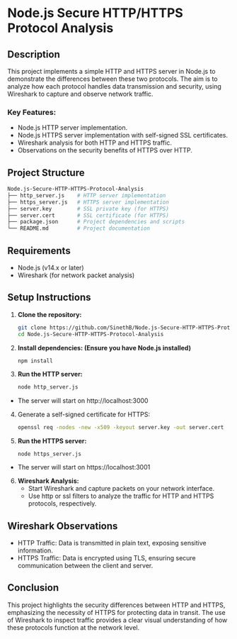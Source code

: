 # Node.js Secure HTTP/HTTPS Protocol Analysis

## Description
This project implements a simple HTTP and HTTPS server in Node.js to demonstrate the differences between these two protocols. The aim is to analyze how each protocol handles data transmission and security, using Wireshark to capture and observe network traffic. 

### Key Features:
- Node.js HTTP server implementation.
- Node.js HTTPS server implementation with self-signed SSL certificates.
- Wireshark analysis for both HTTP and HTTPS traffic.
- Observations on the security benefits of HTTPS over HTTP.

## Project Structure
```bash
Node.js-Secure-HTTP-HTTPS-Protocol-Analysis
├── http_server.js    # HTTP server implementation
├── https_server.js   # HTTPS server implementation
├── server.key        # SSL private key (for HTTPS)
├── server.cert       # SSL certificate (for HTTPS)
├── package.json      # Project dependencies and scripts
└── README.md         # Project documentation
```
## Requirements
- Node.js (v14.x or later)
- Wireshark (for network packet analysis)
  
## Setup Instructions

1. **Clone the repository:**
   ```bash
   git clone https://github.com/SinethB/Node.js-Secure-HTTP-HTTPS-Protocol-Analysis.git
   cd Node.js-Secure-HTTP-HTTPS-Protocol-Analysis
2. **Install dependencies: (Ensure you have Node.js installed)**
   ```bash
   npm install
3. **Run the HTTP server:**
   ```bash
   node http_server.js
  - The server will start on http://localhost:3000
4. Generate a self-signed certificate for HTTPS:
   ```bash
   openssl req -nodes -new -x509 -keyout server.key -out server.cert
   ```
5. **Run the HTTPS server:**
   ```
   node https_server.js
  - The server will start on https://localhost:3001
6. **Wireshark Analysis:**
    - Start Wireshark and capture packets on your network interface.
    - Use http or ssl filters to analyze the traffic for HTTP and HTTPS protocols, respectively.

## Wireshark Observations
- HTTP Traffic: Data is transmitted in plain text, exposing sensitive information.
- HTTPS Traffic: Data is encrypted using TLS, ensuring secure communication between the client and server.

## Conclusion
This project highlights the security differences between HTTP and HTTPS, emphasizing the necessity of HTTPS for protecting data in transit. The use of Wireshark to inspect traffic provides a clear visual understanding of how these protocols function at the network level.
